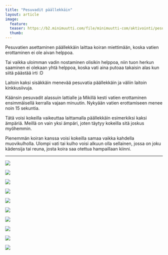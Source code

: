 ```yaml
---
title: "Pesuvadit päällekkäin"
layout: article
image:
  feature:
  teaser: https://b2.minimuutti.com/file/minimuutti-com/aktivointi/pesuvadit-paallekkain/DS07837-245px (2).jpg
  thumb:
---
```


Pesuvatien asettaminen päällekkäin laittaa koiran miettimään, koska vatien erottaminen ei ole aivan helppoa.

Tai vaikka uloimman vadin nostaminen olisikin helppoa, niin tuon herkun saaminen ei olekaan yhtä helppoa, koska vati aina putoaa takaisin alas kun siitä päästää irti :D

Laitoin kaksi sisäkkäin menevää pesuvatia päällekkäin ja väliin laitoin kinkkusiivuja.

Käänsin pesuvadit alassuin lattialle ja Mikillä kesti vatien erottaminen ensimmäisellä kerralla vajaan minuutin. Nykyään vatien erottamiseen menee noin 15 sekuntia.

Tätä voisi kokeilla vaikeuttaa laittamalla päällekkäin esimerkiksi kaksi ämpäriä. Meillä on vain yksi ämpäri, joten täytyy kokeilla sitä joskus myöhemmin.

Pienemmän koiran kanssa voisi kokeilla samaa vaikka kahdella muovikulholla. Ulompi vati tai kulho voisi alkuun olla sellainen, jossa on joku kädensija tai reuna, josta koira saa otettua hampaillaan kiinni.

---

![](https://b2.minimuutti.com/file/minimuutti-com/aktivointi/pesuvadit-paallekkain/DSC32401-800px.jpg)

![](https://b2.minimuutti.com/file/minimuutti-com/aktivointi/pesuvadit-paallekkain/DS07870-800px.jpg)

![](https://b2.minimuutti.com/file/minimuutti-com/aktivointi/pesuvadit-paallekkain/DS07778-800px.jpg)

![](https://b2.minimuutti.com/file/minimuutti-com/aktivointi/pesuvadit-paallekkain/DS07799-800px.jpg)

![](https://b2.minimuutti.com/file/minimuutti-com/aktivointi/pesuvadit-paallekkain/DS07812-800px.jpg)

![](https://b2.minimuutti.com/file/minimuutti-com/aktivointi/pesuvadit-paallekkain/DS07837-800px.jpg)

![](https://b2.minimuutti.com/file/minimuutti-com/aktivointi/pesuvadit-paallekkain/DS07840-800px.jpg)

![](https://b2.minimuutti.com/file/minimuutti-com/aktivointi/pesuvadit-paallekkain/DS07849-800px.jpg)

![](https://b2.minimuutti.com/file/minimuutti-com/aktivointi/pesuvadit-paallekkain/DSC32465-800px.jpg)

![](https://b2.minimuutti.com/file/minimuutti-com/aktivointi/pesuvadit-paallekkain/DSC32466-800px.jpg)
